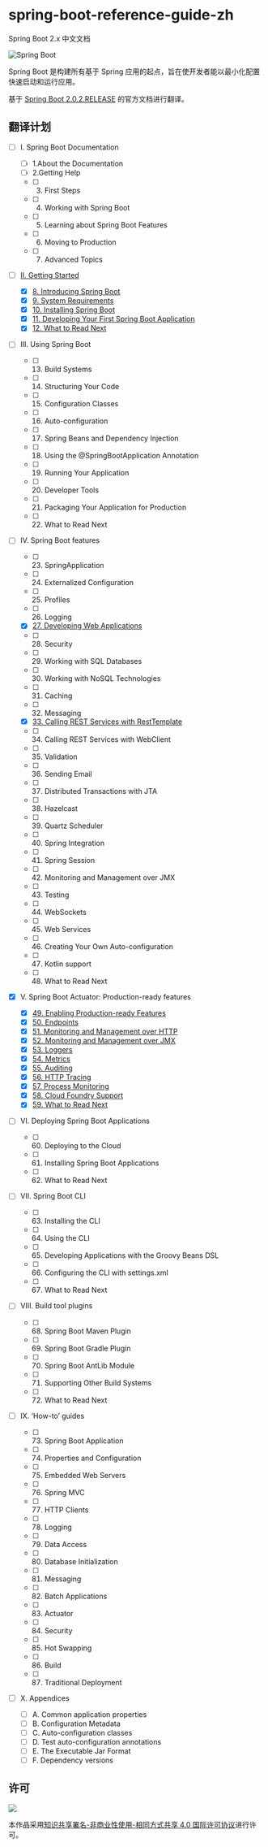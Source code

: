# spring-boot-reference-guide-zh

Spring Boot 2.x 中文文档

![Spring Boot](https://spring.io/img/homepage/icon-spring-boot.svg)

Spring Boot 是构建所有基于 Spring 应用的起点，旨在使开发者能以最小化配置快速启动和运行应用。

基于 [Spring Boot 2.0.2.RELEASE](https://docs.spring.io/spring-boot/docs/2.0.2.RELEASE/reference/htmlsingle/) 的官方文档进行翻译。

## 翻译计划

- [ ] I. Spring Boot Documentation
  
    - [ ] 1.About the Documentation
    - [ ] 2.Getting Help
    - [ ] 3. First Steps
    - [ ] 4. Working with Spring Boot
    - [ ] 5. Learning about Spring Boot Features
    - [ ] 6. Moving to Production
    - [ ] 7. Advanced Topics

- [ ] [II. Getting Started]()
  
    - [x] [8. Introducing Spring Boot](https://github.com/MyHerux/spring-boot-reference-guide-zh/blob/master/II.Getting-Started/8.Introducing-Spring-Boot.md)
    - [x] [9. System Requirements](https://github.com/MyHerux/spring-boot-reference-guide-zh/blob/master/II.Getting-Started/9.System-Requirements.md)
    - [x] [10. Installing Spring Boot](https://github.com/MyHerux/spring-boot-reference-guide-zh/blob/master/II.Getting-Started/10.Installing-Spring-Boot.md)
    - [x] [11. Developing Your First Spring Boot Application](https://github.com/Jximing/spring-boot-reference-guide-zh/blob/master/II.Getting-Started/11.Developing-Your-First-Spring-Boot-Application)
    - [x] [12. What to Read Next](https://github.com/Jximing/spring-boot-reference-guide-zh/blob/master/II.Getting-Started/12.What-to-Read-Next.md)

- [ ] III. Using Spring Boot
  
    - [ ] 13. Build Systems
    - [ ] 14. Structuring Your Code
    - [ ] 15. Configuration Classes
    - [ ] 16. Auto-configuration
    - [ ] 17. Spring Beans and Dependency Injection
    - [ ] 18. Using the @SpringBootApplication Annotation
    - [ ] 19. Running Your Application
    - [ ] 20. Developer Tools
    - [ ] 21. Packaging Your Application for Production
    - [ ] 22. What to Read Next

- [ ] IV. Spring Boot features

    - [ ] 23. SpringApplication
    - [ ] 24. Externalized Configuration
    - [ ] 25. Profiles
    - [ ] 26. Logging
    - [x] [27. Developing Web Applications](https://github.com/MyHerux/spring-boot-reference-guide-zh/blob/master/IV.Spring-Boot-features/27.Developing-Web-Applications.md)
    - [ ] 28. Security
    - [ ] 29. Working with SQL Databases
    - [ ] 30. Working with NoSQL Technologies
    - [ ] 31. Caching
    - [ ] 32. Messaging
    - [x] [33. Calling REST Services with RestTemplate](https://github.com/MyHerux/spring-boot-reference-guide-zh/blob/master/IV.Spring-Boot-features/33.Calling-REST-Services-with-RestTemplate.md)
    - [ ] 34. Calling REST Services with WebClient
    - [ ] 35. Validation
    - [ ] 36. Sending Email
    - [ ] 37. Distributed Transactions with JTA
    - [ ] 38. Hazelcast
    - [ ] 39. Quartz Scheduler
    - [ ] 40. Spring Integration
    - [ ] 41. Spring Session
    - [ ] 42. Monitoring and Management over JMX
    - [ ] 43. Testing
    - [ ] 44. WebSockets
    - [ ] 45. Web Services
    - [ ] 46. Creating Your Own Auto-configuration
    - [ ] 47. Kotlin support
    - [ ] 48. What to Read Next

- [x] V. Spring Boot Actuator: Production-ready features
  
    - [x] [49. Enabling Production-ready Features](https://github.com/MyHerux/spring-boot-reference-guide-zh/blob/master/V.Spring-Boot-Actuator/49.Enabling-Production-ready-Features.md)
    - [x] [50. Endpoints](https://github.com/MyHerux/spring-boot-reference-guide-zh/blob/master/V.Spring-Boot-Actuator/50.%08Endpoints.md)
    - [x] [51. Monitoring and Management over HTTP](https://github.com/MyHerux/spring-boot-reference-guide-zh/blob/master/V.Spring-Boot-Actuator/51.Monitoring-and-Management-over-HTTP.md)
    - [x] [52. Monitoring and Management over JMX](https://github.com/MyHerux/spring-boot-reference-guide-zh/blob/master/V.Spring-Boot-Actuator/52.Monitoring-and-Management-over-JMX.md)
    - [x] [53. Loggers](https://github.com/MyHerux/spring-boot-reference-guide-zh/blob/master/V.Spring-Boot-Actuator/53.Loggers.md)
    - [x] [54. Metrics](https://github.com/MyHerux/spring-boot-reference-guide-zh/blob/master/V.Spring-Boot-Actuator/54.Metrics.md)
    - [x] [55. Auditing](https://github.com/MyHerux/spring-boot-reference-guide-zh/blob/master/V.Spring-Boot-Actuator/55.Auditing.md)
    - [x] [56. HTTP Tracing](https://github.com/MyHerux/spring-boot-reference-guide-zh/blob/master/V.Spring-Boot-Actuator/56.HTTP-Tracing.md)
    - [x] [57. Process Monitoring](https://github.com/MyHerux/spring-boot-reference-guide-zh/blob/master/V.Spring-Boot-Actuator/57.Process-Monitoring.md)
    - [x] [58. Cloud Foundry Support](https://github.com/MyHerux/spring-boot-reference-guide-zh/blob/master/V.Spring-Boot-Actuator/58.Cloud-Foundry-Support.md)
    - [x] [59. What to Read Next](https://github.com/MyHerux/spring-boot-reference-guide-zh/blob/master/V.Spring-Boot-Actuator/59.What-to-Read-Next.md)

- [ ] VI. Deploying Spring Boot Applications
  
    - [ ] 60. Deploying to the Cloud
    - [ ] 61. Installing Spring Boot Applications
    - [ ] 62. What to Read Next

- [ ] VII. Spring Boot CLI
  
    - [ ] 63. Installing the CLI
    - [ ] 64. Using the CLI
    - [ ] 65. Developing Applications with the Groovy Beans DSL
    - [ ] 66. Configuring the CLI with settings.xml
    - [ ] 67. What to Read Next

- [ ] VIII. Build tool plugins
  
    - [ ] 68. Spring Boot Maven Plugin
    - [ ] 69. Spring Boot Gradle Plugin
    - [ ] 70. Spring Boot AntLib Module
    - [ ] 71. Supporting Other Build Systems
    - [ ] 72. What to Read Next

- [ ] IX. ‘How-to’ guides
  
    - [ ] 73. Spring Boot Application
    - [ ] 74. Properties and Configuration
    - [ ] 75. Embedded Web Servers
    - [ ] 76. Spring MVC
    - [ ] 77. HTTP Clients
    - [ ] 78. Logging
    - [ ] 79. Data Access
    - [ ] 80. Database Initialization
    - [ ] 81. Messaging
    - [ ] 82. Batch Applications
    - [ ] 83. Actuator
    - [ ] 84. Security
    - [ ] 85. Hot Swapping
    - [ ] 86. Build
    - [ ] 87. Traditional Deployment

- [ ] X. Appendices
  
    - [ ] A. Common application properties
    - [ ] B. Configuration Metadata
    - [ ] C. Auto-configuration classes
    - [ ] D. Test auto-configuration annotations
    - [ ] E. The Executable Jar Format
    - [ ] F. Dependency versions

## 许可
![](https://i.creativecommons.org/l/by-nc-sa/4.0/88x31.png)

本作品采用[知识共享署名-非商业性使用-相同方式共享 4.0 国际许可协议](http://creativecommons.org/licenses/by-nc-sa/4.0/)进行许可。
